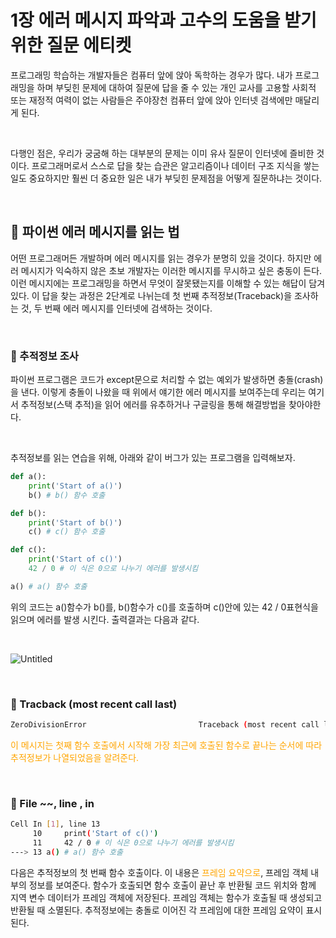 # 1장 에러 메시지 파악과 고수의 도움을 받기 위한 질문 에티켓
프로그래밍 학습하는 개발자들은 컴퓨터 앞에 앉아 독학하는 경우가 많다. 내가 프로그래밍을 하며 부딪힌 문제에 대하여 질문에 답을 줄 수 있는 개인 교사를 고용할 사회적 또는 재정적 여력이 없는 사람들은 주야장천 컴퓨터 앞에 앉아 인터넷 검색에만 매달리게 된다.

<br>

다행인 점은, 우리가 궁굼해 하는 대부분의 문제는 이미 유사 질문이 인터넷에 즐비한 것이다. 프로그래머로서 스스로 답을 찾는 습관은 알고리즘이나 데이터 구조 지식을 쌓는 일도 중요하지만 훨씬 더 중요한 일은 내가 부딪힌 문제점을 어떻게 질문하냐는 것이다.

<br>

## 🔖 파이썬 에러 메시지를 읽는 법
어떤 프로그래머든 개발하며 에러 메시지를 읽는 경우가 분명히 있을 것이다. 하지만 에러 메시지가 익숙하지 않은 초보 개발자는 이러한 메시지를 무시하고 싶은 충동이 든다. 이런 메시지에는 프로그래밍을 하면서 무엇이 잘못됐는지를 이해할 수 있는 해답이 담겨있다. 이 답을 찾는 과정은 2단계로 나뉘는데 첫 번째 추적정보(Traceback)을 조사하는 것, 두 번째 에러 메시지를 인터넷에 검색하는 것이다.

<br>

### 📌 추적정보 조사
파이썬 프로그램은 코드가 except문으로 처리할 수 없는 예외가 발생하면 충돌(crash)을 낸다. 이렇게 충돌이 나왔을 때 위에서 얘기한 에러 메시지를 보여주는데 우리는 여기서 추적정보(스택 추적)을 읽어 에러를 유추하거나 구글링을 통해 해결방법을 찾아야한다.

<br>

추적정보를 읽는 연습을 위해, 아래와 같이 버그가 있는 프로그램을 입력해보자.
```python
def a():
    print('Start of a()')
    b() # b() 함수 호출

def b():
    print('Start of b()')
    c() # c() 함수 호출

def c():
    print('Start of c()')
    42 / 0 # 이 식은 0으로 나누기 에러를 발생시킴

a() # a() 함수 호출
```
위의 코드는 a()함수가 b()를, b()함수가 c()를 호출하며 c()안에 있는 42 / 0표현식을 읽으며 에러를 발생 시킨다. 출력결과는 다음과 같다.

<br>

![Untitled](https://s3.us-west-2.amazonaws.com/secure.notion-static.com/6acda687-5960-4c18-accc-1aa09c6373ba/Untitled.png?X-Amz-Algorithm=AWS4-HMAC-SHA256&X-Amz-Content-Sha256=UNSIGNED-PAYLOAD&X-Amz-Credential=AKIAT73L2G45EIPT3X45%2F20221227%2Fus-west-2%2Fs3%2Faws4_request&X-Amz-Date=20221227T155715Z&X-Amz-Expires=86400&X-Amz-Signature=a0dba8dc342597a679f7b2e35e93915116f24a59d583960424395f5cd2c57232&X-Amz-SignedHeaders=host&response-content-disposition=filename%3D%22Untitled.png%22&x-id=GetObject)

<br>

### 📌 Tracback (most recent call last)
```bash
ZeroDivisionError                         Traceback (most recent call last)
```
<span style='color:orange;'>이 메시지는 첫째 함수 호출에서 시작해 가장 최근에 호출된 함수로 끝나는 순서에 따라 추적정보가 나열되었음을 알려준다.</span>

<br>

### 📌 File ~~, line , in <module>
```bash
Cell In [1], line 13
     10     print('Start of c()')
     11     42 / 0 # 이 식은 0으로 나누기 에러를 발생시킴
---> 13 a() # a() 함수 호출
```
다음은 추적정보의 첫 번째 함수 호출이다. 이 내용은 <span style='color:orange;'>프레임 요약으로</span>, 프레임 객체 내부의 정보를 보여준다. 함수가 호출되면 함수 호출이 끝난 후 반환될 코드 위치와 함께 지역 변수 데이터가 프레임 객체에 저장된다. 프레임 객체는 함수가 호출될 때 생성되고 반환될 때 소멸된다. 추적정보에는 충돌로 이어진 각 프레임에 대한 프레임 요약이 표시된다.




